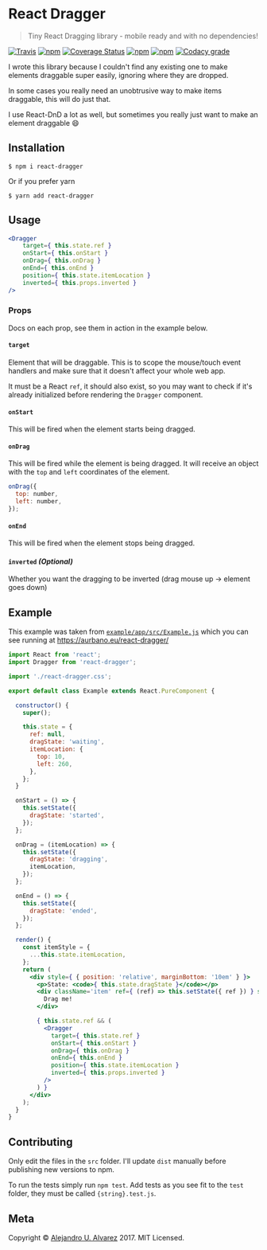 # React Dragger
> Tiny React Dragging library - mobile ready and with no dependencies!

[![Travis](https://img.shields.io/travis/aurbano/react-dragger.svg)](https://travis-ci.org/aurbano/react-dragger)
[![npm](https://img.shields.io/npm/v/react-dragger.svg)](https://www.npmjs.com/package/react-dragger)
[![Coverage Status](https://coveralls.io/repos/github/aurbano/react-dragger/badge.svg?branch=master)](https://coveralls.io/github/aurbano/react-dragger?branch=master)
[![npm](https://img.shields.io/npm/dm/react-dragger.svg)](https://www.npmjs.com/package/react-dragger)
[![npm](https://img.shields.io/npm/l/react-dragger.svg)](https://www.npmjs.com/package/react-dragger)
[![Codacy grade](https://img.shields.io/codacy/grade/e2589a609bdc4c56bd49c232a65dab4e.svg)](https://www.codacy.com/app/aurbano/react-dragger)

I wrote this library because I couldn't find any existing one to make elements draggable super easily, ignoring where they are dropped.

In some cases you really need an unobtrusive way to make items draggable, this will do just that.

I use React-DnD a lot as well, but sometimes you really just want to make an element draggable :smile:


## Installation

```console
$ npm i react-dragger
```
Or if you prefer yarn
```console
$ yarn add react-dragger
```

## Usage

```jsx
<Dragger
    target={ this.state.ref }
    onStart={ this.onStart }
    onDrag={ this.onDrag }
    onEnd={ this.onEnd }
    position={ this.state.itemLocation }
    inverted={ this.props.inverted }
/>
```

### Props

Docs on each prop, see them in action in the example below.

#### `target`

Element that will be draggable. This is to scope the mouse/touch event handlers and make sure that it doesn't affect your whole web app.

It must be a React `ref`, it should also exist, so you may want to check if it's already initialized before rendering the `Dragger` component.

#### `onStart`

This will be fired when the element starts being dragged.

#### `onDrag`

This will be fired while the element is being dragged. It will receive an object with the `top` and `left` coordinates of the element.

```js
onDrag({
  top: number,
  left: number,
});
```

#### `onEnd`

This will be fired when the element stops being dragged.

#### `inverted` *(Optional)*

Whether you want the dragging to be inverted (drag mouse up -> element goes down)

## Example

This example was taken from [`example/app/src/Example.js`](https://github.com/aurbano/react-dragger/blob/master/example/app/src/Example.js) which you can see running at https://aurbano.eu/react-dragger/

```jsx
import React from 'react';
import Dragger from 'react-dragger';

import './react-dragger.css';

export default class Example extends React.PureComponent {

  constructor() {
    super();

    this.state = {
      ref: null,
      dragState: 'waiting',
      itemLocation: {
        top: 10,
        left: 260,
      },
    };
  }

  onStart = () => {
    this.setState({
      dragState: 'started',
    });
  };

  onDrag = (itemLocation) => {
    this.setState({
      dragState: 'dragging',
      itemLocation,
    });
  };

  onEnd = () => {
    this.setState({
      dragState: 'ended',
    });
  };

  render() {
    const itemStyle = {
      ...this.state.itemLocation,
    };
    return (
      <div style={ { position: 'relative', marginBottom: '10em' } }>
        <p>State: <code>{ this.state.dragState }</code></p>
        <div className='item' ref={ (ref) => this.setState({ ref }) } style={ itemStyle }>
          Drag me!
        </div>

        { this.state.ref && (
          <Dragger
            target={ this.state.ref }
            onStart={ this.onStart }
            onDrag={ this.onDrag }
            onEnd={ this.onEnd }
            position={ this.state.itemLocation }
            inverted={ this.props.inverted }
          />
        ) }
      </div>
    );
  }
}
```

## Contributing

Only edit the files in the `src` folder. I'll update `dist` manually before publishing new versions to npm.

To run the tests simply run `npm test`. Add tests as you see fit to the `test` folder, they must be called `{string}.test.js`.

## Meta

Copyright &copy; [Alejandro U. Alvarez](https:/aurbano.eu) 2017. MIT Licensed.
